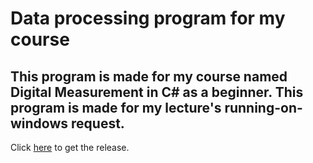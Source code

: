 # Data processing program for my course

This program is made for my course named Digital Measurement in C# as a beginner. This program is made for my lecture's running-on-windows request.
---
Click [here](https://github.com/momocloud/Data-processing-assignment_2/releases/download/0.1.0/digitalProcessing.exe) to get the release.
